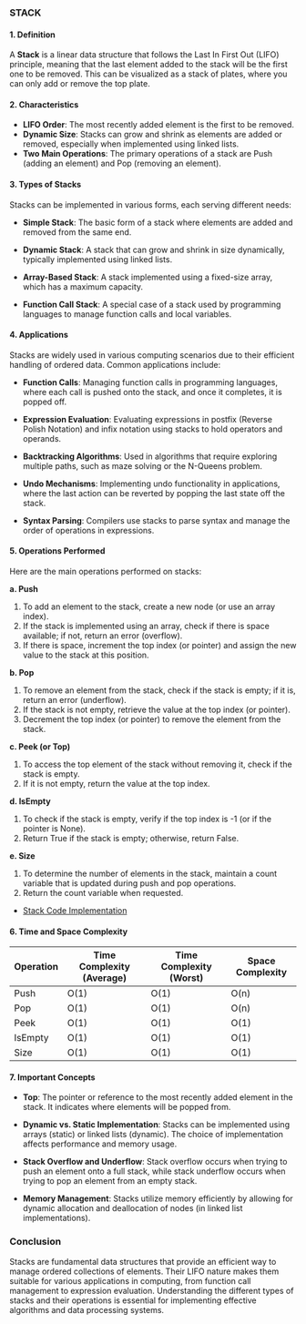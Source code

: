 
### STACK

#### 1. Definition
A **Stack** is a linear data structure that follows the Last In First Out (LIFO) principle, meaning that the last element added to the stack will be the first one to be removed. This can be visualized as a stack of plates, where you can only add or remove the top plate. 

#### 2. Characteristics
- **LIFO Order**: The most recently added element is the first to be removed.
- **Dynamic Size**: Stacks can grow and shrink as elements are added or removed, especially when implemented using linked lists.
- **Two Main Operations**: The primary operations of a stack are Push (adding an element) and Pop (removing an element).

#### 3. Types of Stacks
Stacks can be implemented in various forms, each serving different needs:

- **Simple Stack**: The basic form of a stack where elements are added and removed from the same end.

- **Dynamic Stack**: A stack that can grow and shrink in size dynamically, typically implemented using linked lists.

- **Array-Based Stack**: A stack implemented using a fixed-size array, which has a maximum capacity.

- **Function Call Stack**: A special case of a stack used by programming languages to manage function calls and local variables.

#### 4. Applications
Stacks are widely used in various computing scenarios due to their efficient handling of ordered data. Common applications include:

- **Function Calls**: Managing function calls in programming languages, where each call is pushed onto the stack, and once it completes, it is popped off.

- **Expression Evaluation**: Evaluating expressions in postfix (Reverse Polish Notation) and infix notation using stacks to hold operators and operands.

- **Backtracking Algorithms**: Used in algorithms that require exploring multiple paths, such as maze solving or the N-Queens problem.

- **Undo Mechanisms**: Implementing undo functionality in applications, where the last action can be reverted by popping the last state off the stack.

- **Syntax Parsing**: Compilers use stacks to parse syntax and manage the order of operations in expressions.

#### 5. Operations Performed
Here are the main operations performed on stacks:

**a. Push**
1. To add an element to the stack, create a new node (or use an array index).
2. If the stack is implemented using an array, check if there is space available; if not, return an error (overflow).
3. If there is space, increment the top index (or pointer) and assign the new value to the stack at this position.

**b. Pop**
1. To remove an element from the stack, check if the stack is empty; if it is, return an error (underflow).
2. If the stack is not empty, retrieve the value at the top index (or pointer).
3. Decrement the top index (or pointer) to remove the element from the stack.

**c. Peek (or Top)**
1. To access the top element of the stack without removing it, check if the stack is empty.
2. If it is not empty, return the value at the top index.

**d. IsEmpty**
1. To check if the stack is empty, verify if the top index is -1 (or if the pointer is None).
2. Return True if the stack is empty; otherwise, return False.

**e. Size**
1. To determine the number of elements in the stack, maintain a count variable that is updated during push and pop operations.
2. Return the count variable when requested.

- [Stack Code Implementation](https://github.com/henok-getahun/DataStructureAndAlgorithm-DSA-/blob/main/STACK.py)

#### 6. Time and Space Complexity

| Operation      | Time Complexity (Average) | Time Complexity (Worst) | Space Complexity |
|----------------|----------------------------|-------------------------|------------------|
| Push           | O(1)                       | O(1)                    | O(n)             |
| Pop            | O(1)                       | O(1)                    | O(n)             |
| Peek           | O(1)                       | O(1)                    | O(1)             |
| IsEmpty        | O(1)                       | O(1)                    | O(1)             |
| Size           | O(1)                       | O(1)                    | O(1)             |

#### 7. Important Concepts
- **Top**: The pointer or reference to the most recently added element in the stack. It indicates where elements will be popped from.

- **Dynamic vs. Static Implementation**: Stacks can be implemented using arrays (static) or linked lists (dynamic). The choice of implementation affects performance and memory usage.

- **Stack Overflow and Underflow**: Stack overflow occurs when trying to push an element onto a full stack, while stack underflow occurs when trying to pop an element from an empty stack.

- **Memory Management**: Stacks utilize memory efficiently by allowing for dynamic allocation and deallocation of nodes (in linked list implementations).

### Conclusion
Stacks are fundamental data structures that provide an efficient way to manage ordered collections of elements. Their LIFO nature makes them suitable for various applications in computing, from function call management to expression evaluation. Understanding the different types of stacks and their operations is essential for implementing effective algorithms and data processing systems.




